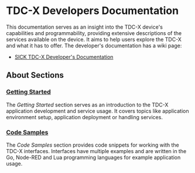 # TDC-X Developers Documentation

This documentation serves as an insight into the TDC-X device's capabilities and programmability, providing extensive descriptions of the services available on the device. It aims to help users explore the TDC-X and what it has to offer. The developer's documentation has a wiki page:

- [ SICK TDC-X Developer's Documentation](https://github.com/SICKAG/sick_tdc-x-developers-documentation/wiki)

## About Sections

### [Getting Started](https://github.com/SICKAG/sick_tdc-x-developers-documentation/wiki/Getting-Started)

The _Getting Started_ section serves as an introduction to the TDC-X application development and service usage. It covers topics like application environment setup, application deployment or handling services.

### [Code Samples](https://github.com/SICKAG/sick_tdc-x-developers-documentation/wiki/Code-Samples)

The _Code Samples_ section provides code snippets for working with the TDC-X interfaces. Interfaces have multiple examples and are written in the Go, Node-RED and Lua programming languages for example application usage.
